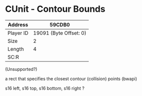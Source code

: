 #  CUnit - Contour Bounds
Address   | 59CDB0
----------|-------------
Player ID | 19091 (Byte Offset: 0)
Size 	  | 2
Length 	  | 4
SC:R      | 

(Unsupported?)

a rect that specifies the closest contour (collision) points (bwapi)

s16 left, s16 top, s16 bottom, s16 right ?

